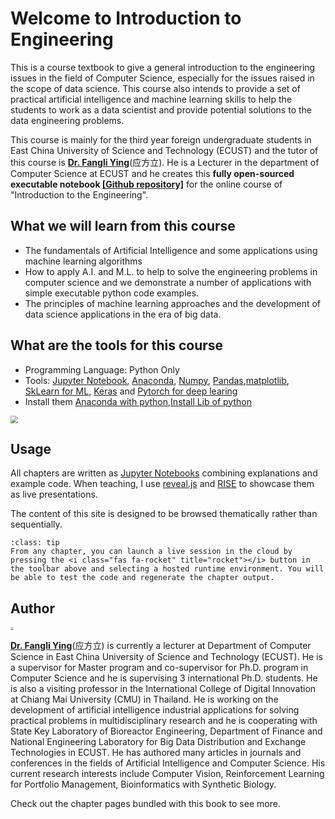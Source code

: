 # Welcome to Introduction to Engineering

This is a course textbook to give a general introduction to the engineering issues in the field of Computer Science, especially for the issues raised in the scope of data science. This course also intends to provide a set of practical artificial intelligence and machine learning skills to help the students to work as a data scientist and provide potential solutions to the data engineering problems.

This course is mainly for the third year foreign undergraduate students in East China University of Science and Technology (ECUST)  and the tutor of this course is **[Dr. Fangli Ying](https://fangli-ying.github.io/)**(应方立). He is a Lecturer in the department of Computer Science at ECUST and he creates this **fully open-sourced executable notebook [[Github repository]](https://github.com/Fangli-Ying/Introduction2Engineering)** for the online course of "Introduction to the Engineering".

## What we will learn from this course

- The fundamentals of Artificial Intelligence and some applications using machine learning algorithms
- How to apply A.I. and M.L. to help to solve the engineering problems in computer science and we demonstrate a number of applications with simple executable python code examples.
- The principles of machine learning approaches and the development of data science applications in the era of big data.

## What are the tools for this course

- Programming Language: Python Only
- Tools: [Jupyter Notebook](https://jupyter.org/), [Anaconda](https://www.anaconda.com/), [Numpy](https://numpy.org/), [Pandas](https://pandas.pydata.org/),[matplotlib](https://matplotlib.org/), [SkLearn for ML](https://scikit-learn.org/stable/), [Keras](https://keras.io/) and [Pytorch for deep learing](https://pytorch.org/)
- Install them [Anaconda with python](https://www.youtube.com/watch?v=EI_xyppkWCA),[Install Lib of python](https://www.youtube.com/watch?v=EI_xyppkWCA)

<img src="C:\Users\msipc\Introduction2Engineering\figures\python_ecosystem.png" style="zoom:75%;" />

## Usage

All chapters are written as [Jupyter Notebooks](https://jupyter.org/) combining explanations and example code. When teaching, I use [reveal.js](https://revealjs.com/) and [RISE](https://rise.readthedocs.io/en/stable/) to showcase them as live presentations.

The content of this site is designed to be browsed thematically rather than sequentially.

```{admonition} Interactivity
:class: tip
From any chapter, you can launch a live session in the cloud by pressing the <i class="fas fa-rocket" title="rocket"></i> button in the toolbar above and selecting a hosted runtime environment. You will be able to test the code and regenerate the chapter output.
```

## Author

<div align=left><img src="C:\Users\msipc\Introduction2Engineering\figures\bio.jpg"  style="zoom:33%;" /></div>

**[Dr. Fangli Ying](https://fangli-ying.github.io/)**(应方立) is currently a lecturer at Department of Computer Science in East China University of Science and Technology (ECUST). He is a supervisor for Master program and co-supervisor for Ph.D. program in Computer Science and he is supervising 3 international Ph.D. students. He is also a visiting professor in the International College of Digital Innovation at Chiang Mai University (CMU) in Thailand. He is working on the development of artificial intelligence industrial applications for solving practical problems in multidisciplinary research and he is cooperating with State Key Laboratory of Bioreactor Engineering, Department of Finance and National Engineering Laboratory for Big Data Distribution and Exchange Technologies in ECUST. He has authored many articles in  journals and conferences in the fields of Artificial Intelligence and Computer Science. His current research interests include Computer Vision, Reinforcement Learning for Portfolio Management, Bioinformatics with Synthetic Biology.

Check out the chapter pages bundled with this  book to see more.

```{tableofcontents}
```
